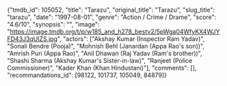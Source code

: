 {"tmdb_id": 105052, "title": "Tarazu", "original_title": "Tarazu", "slug_title": "tarazu", "date": "1997-08-01", "genre": "Action / Crime / Drame", "score": "4.6/10", "synopsis": "", "image": "https://image.tmdb.org/t/p/w185_and_h278_bestv2/5pWga04WfyKX4WJYFD43J3qUlZS.jpg", "actors": ["Akshay Kumar (Inspector Ram Yadav)", "Sonali Bendre (Pooja)", "Mohnish Behl (Janardan (Appa Rao's son))", "Amrish Puri (Appa Rao)", "Anil Dhawan (Raj Yadav (Ram's brother))", "Shashi Sharma (Akshay Kumar's Sister-in-law)", "Ranjeet (Police Commissioner)", "Kader Khan (Khan Hindustani)"], "comments": [], "recommandations_id": [98122, 101737, 105049, 84879]}